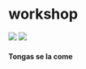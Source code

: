 # workshop

<img src="https://media.giphy.com/media/13XW2MJE0XCoM0/giphy.gif" />
<img src="https://cdn-images-1.medium.com/max....ss" />
<h4>Tongas se la come</h4>